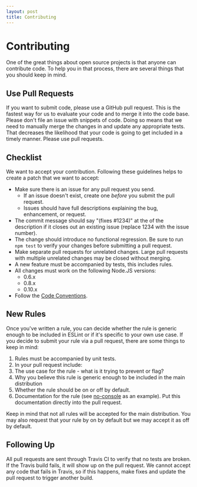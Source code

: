 ```yaml
---
layout: post
title: Contributing
---
```

# Contributing

One of the great things about open source projects is that anyone can contribute code. To help you in that process, there are several things that you should keep in mind.

## Use Pull Requests

If you want to submit code, please use a GitHub pull request. This is the fastest way for us to evaluate your code and to merge it into the code base. Please don't file an issue with snippets of code. Doing so means that we need to manually merge the changes in and update any appropriate tests. That decreases the likelihood that your code is going to get included in a timely manner. Please use pull requests.

## Checklist

We want to accept your contribution. Following these guidelines helps to create a patch that we want to accept:

* Make sure there is an issue for any pull request you send.
  * If an issue doesn't exist, create one *before* you submit the pull request.
  * Issues should have full descriptions explaining the bug, enhancement, or request.
* The commit message should say "(fixes #1234)" at the of the description if it closes out an existing issue (replace 1234 with the issue number).
* The change should introduce no functional regression. Be sure to run `npm test` to verify your changes before submitting a pull request.
* Make separate pull requests for unrelated changes. Large pull requests with multiple unrelated changes may be closed without merging.
* A new feature must be accompanied by tests, this includes rules.
* All changes must work on the following Node.JS versions:
  * 0.6.x
  * 0.8.x
  * 0.10.x
* Follow the [Code Conventions](Code-Conventions.md).

## New Rules

Once you've written a rule, you can decide whether the rule is generic enough to be included in ESLint or if it's specific to your own use case. If you decide to submit your rule via a pull request, there are some things to keep in mind:

1. Rules must be accompanied by unit tests.
1. In your pull request include:
  1. The use case for the rule - what is it trying to prevent or flag?
  1. Why you believe this rule is generic enough to be included in the main distribution
  1. Whether the rule should be on or off by default.
  1. Documentation for the rule (see [no-console](no-console.md) as an example). Put this documentation directly into the pull request.

Keep in mind that not all rules will be accepted for the main distribution. You may also request that your rule by on by default but we may accept it as off by default.

## Following Up

All pull requests are sent through Travis CI to verify that no tests are broken. If the Travis build fails, it will show up on the pull request. We cannot accept any code that fails in Travis, so if this happens, make fixes and update the pull request to trigger another build.
